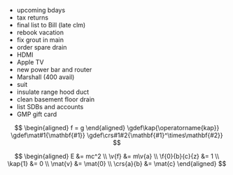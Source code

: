 - upcoming bdays
- tax returns
- final list to Bill (late clm)
- rebook vacation
- fix grout in main
- order spare drain
- HDMI
- Apple TV
- new power bar and router
- Marshall (400 avail)
- suit
- insulate range hood duct
- clean basement floor drain
- list SDBs and accounts
- GMP gift card

<script type="text/javascript" async
  src="https://cdnjs.cloudflare.com/ajax/libs/mathjax/2.7.5/MathJax.js?config=TeX-MML-AM_CHTML">
</script>

$$
\begin{aligned}
  f = g
\end{aligned}
\gdef\kap{\operatorname{kap}}
\gdef\mat#1{\mathbf{#1}}
\gdef\crs#1#2{\mathbf{#1}^\times\mathbf{#2}}
$$

$$
\begin{aligned}
  E &= mc^2 \\
  \v{f} &= m\v{a} \\
  \f{0}{b}{c}{z} &= 1 \\
  \kap{1} &= 0 \\
  \mat{v} &= \mat{0} \\
  \crs{a}{b} &= \mat{c}
\end{aligned}
$$
